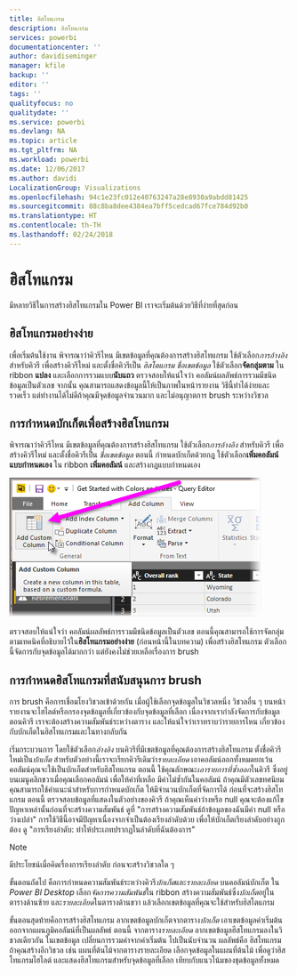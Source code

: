 ```yaml
---
title: ฮิสโทแกรม
description: ฮิสโทแกรม
services: powerbi
documentationcenter: ''
author: davidiseminger
manager: kfile
backup: ''
editor: ''
tags: ''
qualityfocus: no
qualitydate: ''
ms.service: powerbi
ms.devlang: NA
ms.topic: article
ms.tgt_pltfrm: NA
ms.workload: powerbi
ms.date: 12/06/2017
ms.author: davidi
LocalizationGroup: Visualizations
ms.openlocfilehash: 94c1e23fc012e40763247a28e8930a9abdd81425
ms.sourcegitcommit: 88c8ba8dee4384ea7bff5cedcad67fce784d92b0
ms.translationtype: HT
ms.contentlocale: th-TH
ms.lasthandoff: 02/24/2018
---
```

# <a name="histograms"></a>ฮิสโทแกรม
มีหลายวิธีในการสร้างฮิสโทแกรมใน Power BI เราจะเริ่มต้นด้วยวิธีที่ง่ายที่สุดก่อน

## <a name="simple-histograms"></a>ฮิสโทแกรมอย่างง่าย
เพื่อเริ่มต้นใช้งาน พิจารณาว่าคิวรีไหน มีเขตข้อมูลที่คุณต้องการสร้างฮิสโทแกรม  ใช้ตัวเลือก*การอ้างอิง* สำหรับคิวรี เพื่อสร้างคิวรีใหม่ และตั้งชื่อคิวรีเป็น *ฮิสโตแกรม ชื่อเขตข้อมูล* ใช้ตัวเลือก**จัดกลุ่มตาม** ใน ribbon **แปลง** และเลือกการรวมแบบ**นับแถว** ตรวจสอบให้แน่ใจว่า คอลัมน์ผลลัพธ์การรวมมีชนิดข้อมูลเป็นตัวเลข จากนั้น คุณสามารถแสดงข้อมูลนี้ให้เป็นภาพในหน้ารายงาน วิธีนี้ทำได้ง่ายและรวดเร็ว แต่ทำงานได้ไม่ดีถ้าคุณมีจุดข้อมูลจำนวนมาก และไม่อนุญาตการ brush ระหว่างวิชวล

## <a name="defining-buckets-to-build-a-histogram"></a>การกำหนดบักเก็ตเพื่อสร้างฮิสโทแกรม
พิจารณาว่าคิวรีไหน มีเขตข้อมูลที่คุณต้องการสร้างฮิสโทแกรม ใช้ตัวเลือก*การอ้างอิง* สำหรับคิวรี เพื่อสร้างคิวรีใหม่ และตั้งชื่อคิวรีเป็น *ชื่อเขตข้อมูล*  ตอนนี้ กำหนดบักเก็ตด้วยกฎ ใช้ตัวเลือก**เพิ่มคอลัมน์แบบกำหนดเอง** ใน ribbon **เพิ่มคอลัมน์** และสร้างกฎแบบกำหนดเอง

![](media/service-histograms/powerbi-service-histograms_1.png)

ตรวจสอบให้แน่ใจว่า คอลัมน์ผลลัพธ์การรวมมีชนิดข้อมูลเป็นตัวเลข ตอนนี้คุณสามารถใช้การจัดกลุ่ม ตามเทคนิคที่อธิบายไว้ใน**ฮิสโทแกรมอย่างง่าย** (ก่อนหน้านี้ในบทความ) เพื่อสร้างฮิสโทแกรม ตัวเลือกนี้จัดการกับจุดข้อมูลได้มากกว่า แต่ยังคงไม่ช่วยเหลือเรื่องการ brush

## <a name="defining-a-histogram-that-supports-brushing"></a>การกำหนดฮิสโทแกรมที่สนับสนุนการ brush
การ brush คือการเชื่อมโยงวิชวลเข้าด้วยกัน เมื่อผู้ใช้เลือกจุดข้อมูลในวิชวลหนึ่ง วิชวลอื่น ๆ บนหน้ารายงานจะไฮไลต์หรือกรองจุดข้อมูลที่เกี่ยวข้องกับจุดข้อมูลที่เลือก  เนื่องจากเรากำลังจัดการกับข้อมูลตอนคิวรี เราจะต้องสร้างความสัมพันธ์ระหว่างตาราง และให้แน่ใจว่าเราทราบว่ารายการไหน เกี่ยวข้องกับบักเก็ตในฮิสโทแกรมและในทางกลับกัน

เริ่มกระบวนการ โดยใช้ตัวเลือก*อ้างอิง* บนคิวรีที่มีเขตข้อมูลที่คุณต้องการสร้างฮิสโทแกรม  ตั้งชื่อคิวรีใหม่เป็น*บักเก็ต*  สำหรับตัวอย่างนี้เราจะเรียกคิวรีเดิมว่า*รายละเอียด*  เอาคอลัมน์ออกทั้งหมดยกเว้นคอลัมน์คุณจะใช้เป็นบักเก็ตสำหรับฮิสโทแกรม  ตอนนี้ ใช้คุณลักษณะ*เอารายการที่ซ้ำออก*ในคิวรี ซึ่งอยู่บนเมนูคลิกขวาเมื่อคุณเลือกคอลัมน์ เพื่อให้ค่าที่เหลือ มีค่าไม่ซ้ำกันในคอลัมน์ ถ้าคุณมีตัวเลขทศนิยม คุณสามารถใช้คำแนะนำสำหรับการกำหนดบักเก็ต ให้มีจำนวนบักเก็ตที่จัดการได้ ก่อนที่จะสร้างฮิสโทแกรม  ตอนนี้ ตรวจสอบข้อมูลที่แสดงในตัวอย่างของคิวรี ถ้าคุณเห็นค่าว่างหรือ null คุณจะต้องแก้ไขปัญหาเหล่านั้นก่อนที่จะสร้างความสัมพันธ์ ดูที่ "การสร้างความสัมพันธ์ถ้าข้อมูลของฉันมีค่า null หรือว่างเปล่า" การใช้วิธีนี้อาจมีปัญหาเนื่องจากจำเป็นต้องเรียงลำดับด้วย เพื่อให้บักเก็ตเรียงลำดับอย่างถูกต้อง ดู "การเรียงลำดับ: ทำให้ประเภทปรากฏในลำดับที่ฉันต้องการ" 

> [!NOTE]
> มีประโยชน์เมื่อคิดเรื่องการเรียงลำดับ ก่อนจะสร้างวิชวลใด ๆ   
> 
> 

ขั้นตอนถัดไป คือการกำหนดความสัมพันธ์ระหว่างคิวรี*บักเก็ต*และ*รายละเอียด* บนคอลัมน์บักเก็ต  ใน *Power BI Desktop* เลือก*จัดการความสัมพันธ์*ใน ribbon  สร้างความสัมพันธ์ซึ่ง*บักเก็ต*อยู่ในตารางด้านซ้าย และ*รายละเอียด*ในตารางด้านขวา แล้วเลือกเขตข้อมูลที่คุณจะใช้สำหรับฮิสโตแกรม 

ขั้นตอนสุดท้ายคือการสร้างฮิสโทแกรม ลากเขตข้อมูลบักเก็ตจากตาราง*บักเก็ต* เอาเขตข้อมูลค่าเริ่มต้นออกจากแผนภูมิคอลัมน์ที่เป็นผลลัพธ์  ตอนนี้ จากตาราง*รายละเอียด* ลากเขตข้อมูลฮีสโทแกรมลงในวิชวลเดียวกัน ในเขตข้อมูล เปลี่ยนการรวมค่าจากค่าเริ่มต้น ไปเป็นนับจำนวน ผลลัพธ์คือ ฮิสโทแกรม ถ้าคุณสร้างอีกวิชวล เช่น แผนที่ต้นไม้จากตารางรายละเอียด เลือกจุดข้อมูลในแผนที่ต้นไม้ เพื่อดูว่าฮิสโทแกรมไฮไลต์ และแสดงฮีสโทแกรมสำหรับจุดข้อมูลที่เลือก เทียบกับแนวโน้มของชุดข้อมูลทั้งหมด

